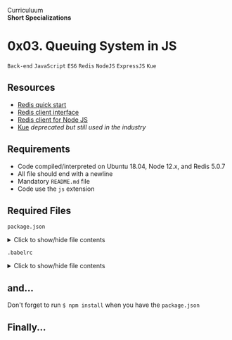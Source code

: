 Curriculuum <br>
**Short Specializations** <br>

# 0x03. Queuing System in JS

`Back-end` `JavaScript` `ES6` `Redis` `NodeJS` `ExpressJS` `Kue`

## Resources

* [Redis quick start](https://www.redis.io/docs//getting-started/)
* [Redis client interface](https://www.redis.io/docs/ui/cli/)
* [Redis client for Node JS](https://www.github.com/redis/node-redis)
* [Kue](https://www.github.com/Automattic/kue) _deprecated but still used in the industry_

## Requirements

* Code compiled/interpreted on Ubuntu 18.04, Node 12.x, and Redis 5.0.7
* All file should end with a newline
* Mandatory `README.md` file
* Code use the `js` extension

## Required Files

`package.json`
<details>
  <summary>Click to show/hide file contents</summary>

  ```json
  {
    "name": "queuing_system_in_js",
    "version": "1.0.0",
    "description": "",
    "main": "index.js",
    "scripts": {
      "lint": "./node_modules/.bin/eslint",
      "check-lint": "lint [0-9]*.js",
      "test": "./node_modules/.bin/mocha --require @babel/register --exit",
      "dev": "nodemon --exec babel-node --presets @babel/preset-env"
    },
    "author": "",
    "license": "ISC",
    "dependencies": {
      "chai-http": "^4.3.0",
      "express": "^4.17.1",
      "kue": "^0.11.6",
      "redis": "^2.8.0"
    },
    "devDependencies": {
      "@babel/cli": "^7.8.0",
      "@babel/core": "^7.8.0",
      "@babel/node": "^7.8.0",
      "@babel/preset-env": "^7.8.2",
      "@babel/register": "^7.8.0",
      "eslint": "^6.4.0",
      "eslint-config-airbnb-base": "^14.0.0",
      "eslint-plugin-import": "^2.18.2",
      "eslint-plugin-jest": "^22.17.0",
      "nodemon": "^2.0.2",
      "chai": "^4.2.0",
      "mocha": "^6.2.2",
      "request": "^2.88.0",
      "sinon": "^7.5.0"
    }
  }
  ```
</details>

`.babelrc`
<details>
  <summary>Click to show/hide file contents</summary>

  ```
  {
    "presets": [
      "@babel/presets-env"
    ]
  }
  ```
</details>

## and...

Don't forget to run `$ npm install` when you have the `package.json`

## Finally...
